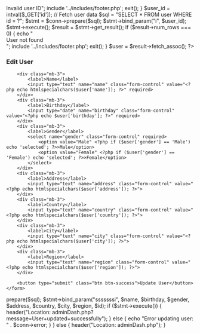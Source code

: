 <?php
require_once '../connection.php';
include '../includes/header.php';

if (!isset($_SESSION['user_id'])) {
    header("Location: ../Login/login.php");
    exit();
}

if (!isset($_GET['id'])) {
    echo "<div class='alert alert-danger'>Invalid user ID</div>";
    include '../includes/footer.php';
    exit();
}

$user_id = intval($_GET['id']);

// Fetch user data
$sql = "SELECT * FROM user WHERE id = ?";
$stmt = $conn->prepare($sql);
$stmt->bind_param("i", $user_id);
$stmt->execute();
$result = $stmt->get_result();

if ($result->num_rows === 0) {
    echo "<div class='alert alert-danger'>User not found</div>";
    include '../includes/footer.php';
    exit();
}

$user = $result->fetch_assoc();
?>

<div class="container mt-5">
    <h3>Edit User</h3>
    <form method="POST" action="update_user.php">
        <input type="hidden" name="id" value="<?php echo $user['id']; ?>">

        <div class="mb-3">
            <label>Name</label>
            <input type="text" name="name" class="form-control" value="<?php echo htmlspecialchars($user['name']); ?>" required>
        </div>
        <div class="mb-3">
            <label>Birthday</label>
            <input type="date" name="birthday" class="form-control" value="<?php echo $user['birthday']; ?>" required>
        </div>
        <div class="mb-3">
            <label>Gender</label>
            <select name="gender" class="form-control" required>
                <option value="Male" <?php if ($user['gender'] == 'Male') echo 'selected'; ?>>Male</option>
                <option value="Female" <?php if ($user['gender'] == 'Female') echo 'selected'; ?>>Female</option>
            </select>
        </div>
        <div class="mb-3">
            <label>Address</label>
            <input type="text" name="address" class="form-control" value="<?php echo htmlspecialchars($user['address']); ?>">
        </div>
        <div class="mb-3">
            <label>Country</label>
            <input type="text" name="country" class="form-control" value="<?php echo htmlspecialchars($user['country']); ?>">
        </div>
        <div class="mb-3">
            <label>City</label>
            <input type="text" name="city" class="form-control" value="<?php echo htmlspecialchars($user['city']); ?>">
        </div>
        <div class="mb-3">
            <label>Region</label>
            <input type="text" name="region" class="form-control" value="<?php echo htmlspecialchars($user['region']); ?>">
        </div>

        <button type="submit" class="btn btn-success">Update User</button>
    </form>
</div>

<?php include '../includes/footer.php'; ?>



<?php
require_once '../connection.php';

if ($_SERVER['REQUEST_METHOD'] === 'POST') {
    $id       = intval($_POST['id']);
    $name     = $_POST['name'];
    $birthday = $_POST['birthday'];
    $gender   = $_POST['gender'];
    $address  = $_POST['address'];
    $country  = $_POST['country'];
    $city     = $_POST['city'];
    $region   = $_POST['region'];

    $sql = "UPDATE user SET name = ?, birthday = ?, gender = ?, address = ?, country = ?, city = ?, region = ? WHERE id = ?";
    $stmt = $conn->prepare($sql);
    $stmt->bind_param("sssssssi", $name, $birthday, $gender, $address, $country, $city, $region, $id);

    if ($stmt->execute()) {
        header("Location: adminDash.php?message=User+updated+successfully");
    } else {
        echo "Error updating user: " . $conn->error;
    }
} else {
    header("Location: adminDash.php");
}
